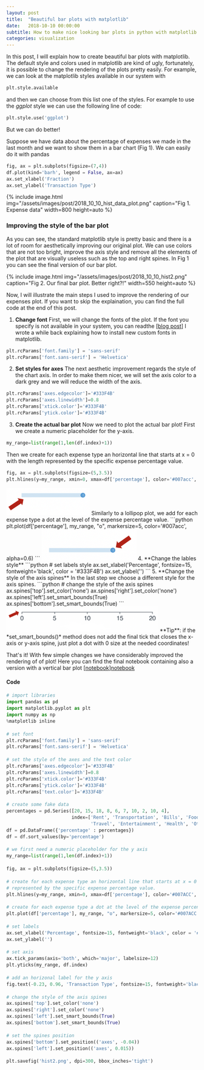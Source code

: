 ```yaml
---
layout: post
title:  "Beautiful bar plots with matplotlib"
date:   2018-10-10 00:00:00
subtitle: How to make nice looking bar plots in python with matplotlib
categories: visualization
---
```


In this post, I will explain how to create beautiful bar plots with matplotlib. The default style and colors used in matplotlib are kind of ugly, fortunately, it is possible to change the rendering of the plots pretty easily. 
For example, we can look at the matplotlib styles available in our system with
```python
plt.style.available
```
and then we can choose from this list one of the styles. For example to use the *ggplot* style we can use the following line of code:
```python
plt.style.use('ggplot')
```
But we can do better!

Suppose we have data about the percentage of expenses we made in the last month and we want to show them in a bar chart (Fig 1). We can easily do it with pandas
```python
fig, ax = plt.subplots(figsize=(7,4))
df.plot(kind='barh', legend = False, ax=ax)
ax.set_xlabel('Fraction')
ax.set_ylabel('Transaction Type')
```

{% include image.html
   img="/assets/images/post/2018_10_10_hist_data_plot.png"
   caption="Fig 1. Expense data"
   width=800
   height=auto
%}

### Improving the style of the bar plot
As you can see, the standard matplotlib style is pretty basic and there is a lot of room for aesthetically improving our original plot. We can use colors that are not too bright, improve the axis style and remove all the elements of the plot that are visually useless such as the top and right spines. In Fig 1 you can see the final version of our bar plot.

{% include image.html
   img="/assets/images/post/2018_10_10_hist2.png"
   caption="Fig 2. Our final bar plot. Better right?!"
   width=550
   height=auto
%}

Now, I will illustrate the main steps I used to improve the rendering of our expenses plot. If you want to skip the explaination, you can find the full code at the end of this post.

1. **Change font**
First, we will change the fonts of the plot. If the font you specify is not available in your system, you can readthe [[blog post]][fonts] I wrote a while back explaining how to install new custom fonts in matplotlib.
```python
plt.rcParams['font.family'] = 'sans-serif'
plt.rcParams['font.sans-serif'] = 'Helvetica'
```

2. **Set styles for axes**
The next aesthetic improvement regards the style of the chart axis. In order to make them nicer, we will set the axis color to a dark grey and we will reduce the width of the axis.
```python
plt.rcParams['axes.edgecolor']='#333F4B'
plt.rcParams['axes.linewidth']=0.8
plt.rcParams['xtick.color']='#333F4B'
plt.rcParams['ytick.color']='#333F4B'
```

3. **Create the actual bar plot**
Now we need to plot the actual bar plot! First we create a numeric placeholder for the y-axis.
```python
my_range=list(range(1,len(df.index)+1))
```
Then we create for each expense type an horizontal line that starts at x = 0 with the length represented by the specific expense percentage value.
```python
fig, ax = plt.subplots(figsize=(5,3.5))
plt.hlines(y=my_range, xmin=0, xmax=df['percentage'], color='#007acc', alpha=0.2, linewidth=5)
```
<img src="/assets/images/post/2018_10_10_hist_hline.png" width="220"/>
Similarly to a lollipop plot, we add for each expense type a dot at the level of the expense percentage value.
```python
plt.plot(df['percentage'], my_range, "o", markersize=5, color='#007acc', alpha=0.6)
```
<img src="/assets/images/post/2018_10_10_hist_dot.png" width="250"/>
4. **Change the lables style**
```python
# set labels style
ax.set_xlabel('Percentage', fontsize=15, fontweight='black', color = '#333F4B')
ax.set_ylabel('')
```
5. **Change the style of the axis spines**
In the last step we choose a different style for the axis spines.
```python
# change the style of the axis spines
ax.spines['top'].set_color('none')
ax.spines['right'].set_color('none')
ax.spines['left'].set_smart_bounds(True)
ax.spines['bottom'].set_smart_bounds(True)
```
<img src="/assets/images/post/2018_10_10_hist_smart_bound.png" width="400"/>
**Tip**: if the *set_smart_bounds()* method does not add the final tick that closes the x-axis or y-axis spine, just plot a dot with 0 size at the needed coordinates!

That's it! With few simple changes we have considerably improved the rendering of of plot!
Here you can find the final notebook containing also a version with a vertical bar plot [[notebook]][notebook]


#### Code

```python
# import libraries
import pandas as pd
import matplotlib.pyplot as plt
import numpy as np
%matplotlib inline

# set font
plt.rcParams['font.family'] = 'sans-serif'
plt.rcParams['font.sans-serif'] = 'Helvetica'

# set the style of the axes and the text color
plt.rcParams['axes.edgecolor']='#333F4B'
plt.rcParams['axes.linewidth']=0.8
plt.rcParams['xtick.color']='#333F4B'
plt.rcParams['ytick.color']='#333F4B'
plt.rcParams['text.color']='#333F4B'

# create some fake data
percentages = pd.Series([20, 15, 18, 8, 6, 7, 10, 2, 10, 4], 
                        index=['Rent', 'Transportation', 'Bills', 'Food', 
                               'Travel', 'Entertainment', 'Health', 'Other', 'Clothes', 'Phone'])
df = pd.DataFrame({'percentage' : percentages})
df = df.sort_values(by='percentage')

# we first need a numeric placeholder for the y axis
my_range=list(range(1,len(df.index)+1))

fig, ax = plt.subplots(figsize=(5,3.5))

# create for each expense type an horizontal line that starts at x = 0 with the length 
# represented by the specific expense percentage value.
plt.hlines(y=my_range, xmin=0, xmax=df['percentage'], color='#007ACC', alpha=0.2, linewidth=5)

# create for each expense type a dot at the level of the expense percentage value
plt.plot(df['percentage'], my_range, "o", markersize=5, color='#007ACC', alpha=0.6)

# set labels
ax.set_xlabel('Percentage', fontsize=15, fontweight='black', color = '#333F4B')
ax.set_ylabel('')

# set axis
ax.tick_params(axis='both', which='major', labelsize=12)
plt.yticks(my_range, df.index)

# add an horizonal label for the y axis 
fig.text(-0.23, 0.96, 'Transaction Type', fontsize=15, fontweight='black', color = '#333F4B')

# change the style of the axis spines
ax.spines['top'].set_color('none')
ax.spines['right'].set_color('none')
ax.spines['left'].set_smart_bounds(True)
ax.spines['bottom'].set_smart_bounds(True)

# set the spines position
ax.spines['bottom'].set_position(('axes', -0.04))
ax.spines['left'].set_position(('axes', 0.015))

plt.savefig('hist2.png', dpi=300, bbox_inches='tight')
```


[notebook]: https://github.com/scentellegher/code_snippets/blob/master/beautiful_bar_chart/beautiful_bar_chart_matplotlib.ipynb
[fonts]: https://scentellegher.github.io/visualization/2018/05/02/custom-fonts-matplotlib.html